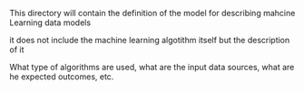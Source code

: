 This directory will contain the definition of the model for describing mahcine Learning data models

it does not include the machine learning algotithm itself but the description of it

What type of algorithms are used, what are the input data sources, what are he expected outcomes, etc.

